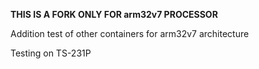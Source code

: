 **THIS IS A FORK ONLY FOR arm32v7 PROCESSOR**

Addition test of other containers for arm32v7 architecture

Testing on TS-231P